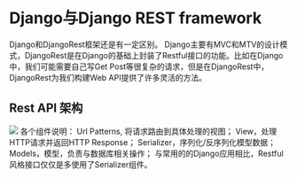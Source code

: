 # Django与Django REST framework


Django和DjangoRest框架还是有一定区别。
Django主要有MVC和MTV的设计模式，DjangoRest是在Django的基础上封装了Restful接口的功能。比如在Django中，我们可能需要自己写Get Post等很复杂的请求，但是在DjangoRest中，DjangoRest为我们构建Web API提供了许多灵活的方法。

## Rest API 架构
![](Django%E4%B8%8EDjango%20REST%20framework/6B23734B-774A-4410-8123-3B35D38AEBEC.png)
各个组件说明：
Url Patterns, 将请求路由到具体处理的视图；
View，处理HTTP请求并返回HTTP Response；
Serializer，序列化/反序列化模型数据；
Models，模型，负责与数据库相关操作；
与常用的的Django应用相比，Restful风格接口仅仅是多使用了Serializer组件。
